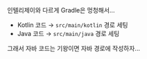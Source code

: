 인텔리제이와 다르게 Gradle은 멍청해서...
- Kotlin 코드 → `src/main/kotlin` 경로 세팅
- Java 코드 → `src/main/java` 경로 세팅

그래서 자바 코드는 기왕이면 자바 경로에 작성하자...
